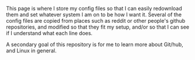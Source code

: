This page is where I store my config files so that I can easily redownload them and set whatever system I am on to be how I want it. Several of the config files are copied from places such as reddit or other people's github repositories, and modified so that they fit my setup, and/or so that I can see if I understand what each line does.

A secondary goal of this repository is for me to learn more about Git/hub, and Linux in general.

